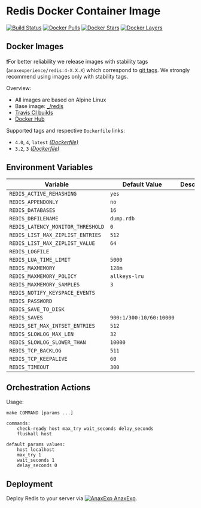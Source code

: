 # Redis Docker Container Image

[![Build Status](https://travis-ci.org/anaxexp/redis.svg?branch=master)](https://travis-ci.org/anaxexp/redis)
[![Docker Pulls](https://img.shields.io/docker/pulls/anaxexperience/redis.svg)](https://hub.docker.com/r/anaxexperience/redis)
[![Docker Stars](https://img.shields.io/docker/stars/anaxexperience/redis.svg)](https://hub.docker.com/r/anaxexperience/redis)
[![Docker Layers](https://images.microbadger.com/badges/image/anaxexperienceredis.svg)](https://microbadger.com/images/anaxexperience/redis)

## Docker Images

❗For better reliability we release images with stability tags (`anaxexperience/redis:4-X.X.X`) which correspond to [git tags](https://github.com/anaxexp/redis/releases). We strongly recommend using images only with stability tags. 

Overview:

* All images are based on Alpine Linux
* Base image: [_/redis](https://hub.docker.com/r/_/redis)
* [Travis CI builds](https://travis-ci.org/anaxexp/redis) 
* [Docker Hub](https://hub.docker.com/r/anaxexperience/redis)

[_(Dockerfile)_]: https://github.com/anaxexp/redis/tree/master/Dockerfile

Supported tags and respective `Dockerfile` links:

* `4.0`, `4`, `latest` [_(Dockerfile)_]
* `3.2`, `3` [_(Dockerfile)_]

## Environment Variables

| Variable                          | Default Value           | Description |
| --------------------------------- | ----------------------- | ----------- |
| `REDIS_ACTIVE_REHASHING`          | `yes`                   |             |
| `REDIS_APPENDONLY`                | `no`                    |             |
| `REDIS_DATABASES`                 | `16`                    |             |
| `REDIS_DBFILENAME`                | `dump.rdb`              |             |
| `REDIS_LATENCY_MONITOR_THRESHOLD` | `0`                     |             |
| `REDIS_LIST_MAX_ZIPLIST_ENTRIES`  | `512`                   |             |
| `REDIS_LIST_MAX_ZIPLIST_VALUE`    | `64`                    |             |
| `REDIS_LOGFILE`                   |                         |             |
| `REDIS_LUA_TIME_LIMIT`            | `5000`                  |             |
| `REDIS_MAXMEMORY`                 | `128m`                  |             |
| `REDIS_MAXMEMORY_POLICY`          | `allkeys-lru`           |             |
| `REDIS_MAXMEMORY_SAMPLES`         | `3`                     |             |
| `REDIS_NOTIFY_KEYSPACE_EVENTS`    |                         |             |
| `REDIS_PASSWORD`                  |                         |             |
| `REDIS_SAVE_TO_DISK`              |                         |             |
| `REDIS_SAVES`                     | `900:1/300:10/60:10000` |             |
| `REDIS_SET_MAX_INTSET_ENTRIES`    | `512`                   |             |
| `REDIS_SLOWLOG_MAX_LEN`           | `32`                    |             |
| `REDIS_SLOWLOG_SLOWER_THAN`       | `10000`                 |             |
| `REDIS_TCP_BACKLOG`               | `511`                   |             |
| `REDIS_TCP_KEEPALIVE`             | `60`                    |             |
| `REDIS_TIMEOUT`                   | `300`                   |             |

## Orchestration Actions

Usage:
```
make COMMAND [params ...]
 
commands:
    check-ready host max_try wait_seconds delay_seconds
    flushall host
    
default params values:
    host localhost
    max_try 1
    wait_seconds 1
    delay_seconds 0
```

## Deployment

Deploy Redis to your server via [![AnaxExp](https://www.google.com/s2/favicons?domain=anaxexp.io) AnaxExp](https://cloud.anaxexp.io/stackhub/7548eb5a-c61b-4480-9f36-2501917692b3).

